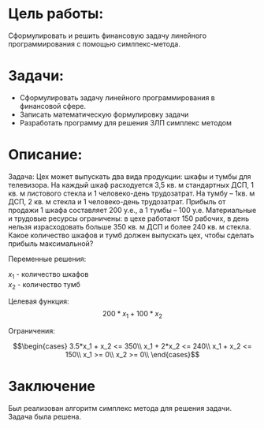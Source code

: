 # Цель работы:
Сформулировать и решить финансовую задачу линейного программирования с помощью симлпекс-метода.

# Задачи:
- Сформулировать задачу линейного программирования в финансовой сфере.
- Записать математическую формулировку задачи
- Разработать программу для решения ЗЛП симплекс методом

# Описание:
Задача:
Цех может выпускать два вида продукции: шкафы и тумбы для
телевизора. На каждый шкаф расходуется 3,5 кв. м стандартных ДСП, 1 кв. м
листового стекла и 1 человеко-день трудозатрат. На тумбу – 1кв. м ДСП,
2 кв. м стекла и 1 человеко-день трудозатрат. Прибыль от продажи 1 шкафа
составляет 200 у.е., а 1 тумбы – 100 у.е.
Материальные и трудовые ресурсы ограничены: в цехе работают
150 рабочих, в день нельзя израсходовать больше 350 кв. м ДСП и более
240 кв. м стекла.
Какое количество шкафов и тумб должен выпускать цех, чтобы
сделать прибыль максимальной?

Переменные решения:

$x_1$ - количество шкафов  
$x_2$ - количество тумб 

Целевая функция:
$$200*x_1 + 100*x_2$$

Ограничения:

$$\begin{cases} 
3.5*x_1 + x_2 <= 350\\ 
x_1 + 2*x_2 <= 240\\
x_1 + x_2 <= 150\\
x_1 >= 0\\
x_2 >= 0\\
\end{cases}$$


# Заключение
Был реализован алгоритм симплекс метода для решения задачи. Задача была решена.
